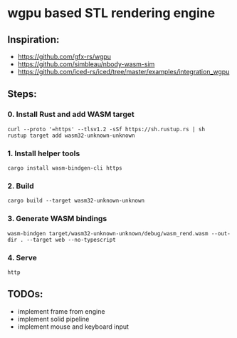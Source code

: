 # wgpu based STL rendering engine
## Inspiration:

* https://github.com/gfx-rs/wgpu
* https://github.com/simbleau/nbody-wasm-sim
* https://github.com/iced-rs/iced/tree/master/examples/integration_wgpu

## Steps:

### 0. Install Rust and add WASM target
```
curl --proto '=https' --tlsv1.2 -sSf https://sh.rustup.rs | sh
rustup target add wasm32-unknown-unknown
```

### 1. Install helper tools
```
cargo install wasm-bindgen-cli https
```

### 2. Build
```
cargo build --target wasm32-unknown-unknown
```

### 3. Generate WASM bindings
```
wasm-bindgen target/wasm32-unknown-unknown/debug/wasm_rend.wasm --out-dir . --target web --no-typescript
```

### 4. Serve
```
http
```

## TODOs:
* implement frame from engine
* implement solid pipeline
* implement mouse and keyboard input